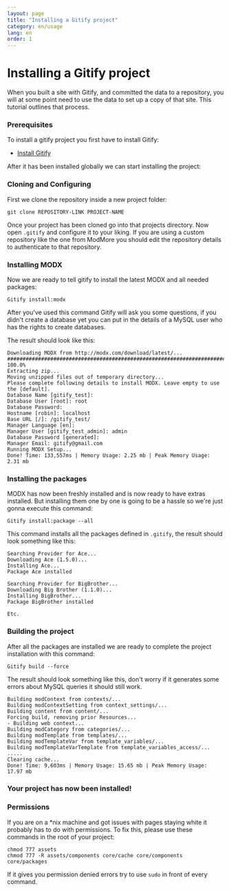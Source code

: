 ```yaml
---
layout: page
title: "Installing a Gitify project"
category: en/usage
lang: en
order: 1
---
```


# Installing a Gitify project

When you built a site with Gitify, and committed the data to a repository, you will at some point need to use the data to set up a copy of that site. This tutorial outlines that process. 

### Prerequisites

To install a gitify project you first have to install Gitify:

* [Install Gitify](/installation/installation.html)

After it has been installed globally we can start installing the project:
### <a name="clone"></a>Cloning and Configuring
First we clone the repository inside a new project folder:

    git clone REPOSITORY-LINK PROJECT-NAME

Once your project has been cloned go into that projects directory. 
Now open `.gitify` and configure it to your liking. If you are using a custom repository like the one from ModMore you should edit the repository details to authenticate to that repository.

### Installing MODX
Now we are ready to tell gitify to install the latest MODX and all needed packages:

    Gitify install:modx
After you've used this command Gitify will ask you some questions, if you didn't create a database yet you can put in the details of a MySQL user who has the rights to create databases.

The result should look like this:

    Downloading MODX from http://modx.com/download/latest/...
    ######################################################################## 100.0%
    Extracting zip...
    Moving unzipped files out of temporary directory...
    Please complete following details to install MODX. Leave empty to use the [default].
    Database Name [gitify_test]: 
    Database User [root]: root
    Database Password: 
    Hostname [robin]: localhost
    Base URL [/]: /gitify_test/
    Manager Language [en]: 
    Manager User [gitify_test_admin]: admin
    Database Password [generated]: 
    Manager Email: gitify@gmail.com
    Running MODX Setup...
    Done! Time: 133,557ms | Memory Usage: 2.25 mb | Peak Memory Usage: 2.31 mb
### <a name="installpackages"></a>Installing the packages
MODX has now been freshly installed and is now ready to have extras installed. But installing them one by one is going to be a hassle so we're just gonna execute this command:

    Gitify install:package --all

This command installs all the packages defined in `.gitify`, the result should look something like this:

    Searching Provider for Ace...
    Downloading Ace (1.5.0)...
    Installing Ace...
    Package Ace installed
    
    Searching Provider for BigBrother...
    Downloading Big Brother (1.1.0)...
    Installing BigBrother...
    Package BigBrother installed
    
    Etc.    

### <a name="build"></a>Building the project
After all the packages are installed we are ready to complete the project installation with this command:

    Gitify build --force

The result should look something like this, don't worry if it generates some errors about MySQL queries it should still work.

    Building modContext from contexts/...
    Building modContextSetting from context_settings/...
    Building content from content/...
    Forcing build, removing prior Resources...
    - Building web context...
    Building modCategory from categories/...
    Building modTemplate from templates/...
    Building modTemplateVar from template_variables/...
    Building modTemplateVarTemplate from template_variables_access/...
    .....
    Clearing cache...
    Done! Time: 9,603ms | Memory Usage: 15.65 mb | Peak Memory Usage: 17.97 mb
### Your project has now been installed!

### <a name="permissions"></a>Permissions
If you are on a *nix machine and got issues with pages staying white it probably has to do with permissions. To fix this, please use these commands in the root of your project:

    chmod 777 assets
    chmod 777 -R assets/components core/cache core/components core/packages
If it gives you permission denied errors try to use `sudo` in front of every command.
